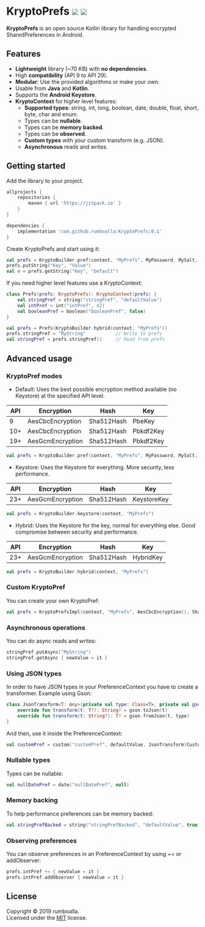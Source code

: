 # KryptoPrefs [![](https://jitpack.io/v/rumboalla/KryptoPrefs.svg)](https://jitpack.io/#rumboalla/KryptoPrefs) ![](https://github.com/rumboalla/KryptoPrefs/workflows/Android%20Tests/badge.svg)
**KryptoPrefs** is an open source Kotlin library for handling encrypted SharedPreferences in Android.


## Features
* **Lightweight** library (~70 KB) with **no dependencies**.
* High **compatibility** (API 9 to API 29).
* **Modular**: Use the provided algorithms or make your own.
* Usable from **Java** and **Kotlin**.
* Supports the **Android Keystore**.
* **KryptoContext** for higher level features:
    * **Supported types**: string, int, long, boolean, date, double, float, short, byte, char and enum.
    * Types can be **nullable**.
    * Types can be **memory backed**.
    * Types can be **observed**.
    * **Custom types** with your custom transform (e.g. JSON).
    * **Asynchronous** reads and writes.

## Getting started
Add the library to your project.
```groovy
allprojects {
    repositories {
        maven { url 'https://jitpack.io' }
    }
}

dependencies {
    implementation 'com.github.rumboalla:KryptoPrefs:0.1'
}
```

Create KryptoPrefs and start using it:
```kotlin
val prefs = KryptoBuilder.pref(context, "MyPrefs", MyPassword, MySalt, ApiTarget)
prefs.putString("Key", "Value")
val v = prefs.getString("Key", "Default")
```

If you need higher level features use a KryptoContext:
```kotlin
class Prefs(prefs: KryptoPrefs): KryptoContext(prefs) {
    val stringPref = string("stringPref", "defaultValue")
    val intPref = int("intPref", 42)
    val booleanPref = boolean("booleanPref", false)
}

val prefs = Prefs(KryptoBuilder.hybrid(context, "MyPrefs"))
prefs.stringPref = "MyString"           // Write to prefs
val stringPref = prefs.stringPref()     // Read from prefs
```

## Advanced usage
### KryptoPref modes
* Default: Uses the best possible encryption method available (no Keystore) at the specified API level.

| API | Encryption | Hash | Key |
|---|---|---|---|
| 9 | AesCbcEncryption | Sha512Hash | PbeKey |
| 10+ | AesCbcEncryption | Sha512Hash | Pbkdf2Key |
| 19+ | AesGcmEncryption | Sha512Hash | Pbkdf2Key |
 
```kotlin
val prefs = KryptoBuilder.pref(context, "MyPrefs", MyPassword, MySalt, ApiTarget)
``` 
* Keystore: Uses the Keystore for everything. More security, less performance.

| API | Encryption | Hash | Key |
|---|---|---|---|
| 23+ | AesGcmEncryption | Sha512Hash | KeystoreKey |

```kotlin
val prefs = KryptoBuilder.keystore(context, "MyPrefs")
``` 
* Hybrid: Uses the Keystore for the key, normal for everything else. Good compromise between security and performance.

| API | Encryption | Hash | Key |
|---|---|---|---|
| 23+ | AesGcmEncryption | Sha512Hash | HybridKey |

```kotlin
val prefs = KryptoBuilder.hybrid(context, "MyPrefs")
``` 

### Custom KryptoPref
You can create your own KryptoPref:
```kotlin
val prefs = KryptoPrefsImpl(context, "MyPrefs", AesCbcEncryption(), Sha512Hash(), Pbkdf2Key(MyPassword, MySalt))
```

### Asynchronous operations
You can do async reads and writes:
```kotlin
stringPref.putAsync("MyString")
stringPref.getAsync { newValue = it }
```

### Using JSON types
In order to have JSON types in your PreferenceContext you have to create a transformer.
Example using Gson:
```kotlin
class JsonTransform<T: Any>(private val type: Class<T>, private val gson: Gson = Gson()): Transform<T> {
    override fun transform(t: T?): String? = gson.toJson(t)
    override fun transform(t: String?): T? = gson.fromJson(t, type)
}
``` 
And then, use it inside the PreferenceContext:
```kotlin
val customPref = custom("customPref", defaultValue, JsonTransform(CustomClass::class.java))
```

### Nullable types
Types can be nullable:
```kotlin
val nullDatePref = date("nullDatePref", null)
```

### Memory backing
To help performance preferences can be memory backed:
```kotlin
val stringPrefBacked = string("stringPrefBacked", "defaultValue", true)
```

### Observing preferences
You can observe preferences in an PreferenceContext by using += or addObserver:
```kotlin
prefs.intPref += { newValue = it }
prefs.intPref.addObserver { newValue = it }
```

## License
Copyright © 2019 rumboalla.  
Licensed under the [MIT](https://github.com/rumboalla/KryptoPrefs/blob/master/LICENSE) license.

